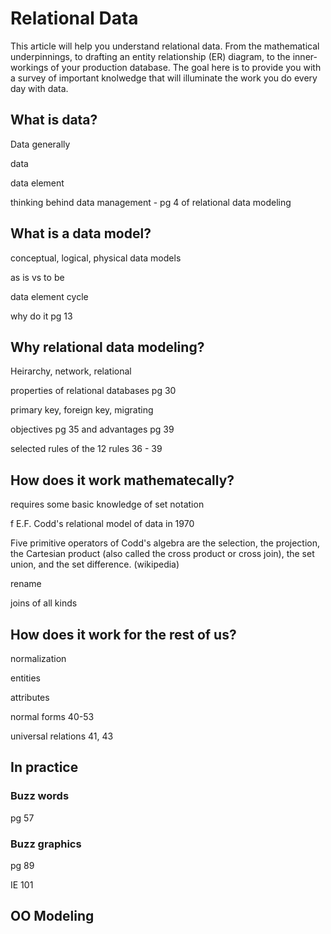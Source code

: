 # Relational Data

This article will help you understand relational data. From the mathematical underpinnings, to drafting an entity relationship (ER) diagram, to the inner-workings of your production database. The goal here is to provide you with a survey of important knolwedge that will illuminate the work you do every day with data.

## What is data?

Data generally

data

data element

thinking behind data management - pg 4 of relational data modeling

## What is a data model?

conceptual, logical, physical data models

as is vs to be

data element cycle

why do it pg 13

## Why relational data modeling?

Heirarchy, network, relational

properties of relational databases pg 30

primary key, foreign key, migrating

objectives pg 35 and advantages pg 39

selected rules of the 12 rules 36 - 39

## How does it work mathematecally?

requires some basic knowledge of set notation

f E.F. Codd's relational model of data in 1970

Five primitive operators of Codd's algebra are the selection, the projection, the Cartesian product (also called the cross product or cross join), the set union, and the set difference. (wikipedia)

rename

joins of all kinds

## How does it work for the rest of us?

normalization

entities

attributes

normal forms 40-53

universal relations 41, 43

## In practice

### Buzz words

pg 57

### Buzz graphics

pg 89

IE 101

## OO Modeling
